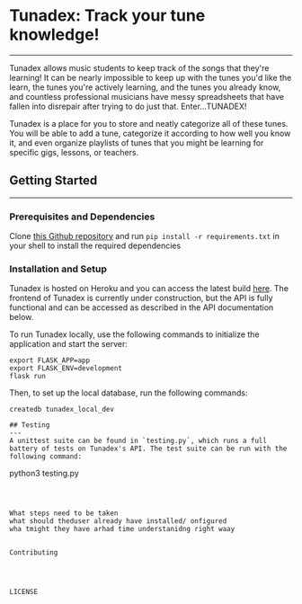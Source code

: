 # Tunadex: Track your tune knowledge!
---

Tunadex allows music students to keep track of the songs that they're learning! It can be nearly impossible to keep up with the tunes you'd like the learn, the tunes you're actively learning, and the tunes you already know, and countless professional musicians have messy spreadsheets that have fallen into disrepair after trying to do just that. Enter...TUNADEX!

Tunadex is a place for you to store and neatly categorize all of these tunes. You will be able to add a tune, categorize it according to how well you know it, and even organize playlists of tunes that you might be learning for specific gigs, lessons, or teachers.

## Getting Started
---
### Prerequisites and Dependencies

Clone [this Github repository](https://www.github.com/ctylerd/tunadex) and run `pip install -r requirements.txt` in your shell to install the required dependencies

### Installation and Setup

Tunadex is hosted on Heroku and you can access the latest build [here](https://www.tunadex.herokuapp.com/). The frontend of Tunadex is currently under construction, but the API is fully functional and can be accessed as described in the API documentation below.

To run Tunadex locally, use the following commands to initialize the application and start the server:

```
export FLASK_APP=app
export FLASK_ENV=development
flask run
```

Then, to set up the local database, run the following commands:

```
createdb tunadex_local_dev

## Testing
---
A unittest suite can be found in `testing.py`, which runs a full battery of tests on Tunadex's API. The test suite can be run with the following command:

```
python3 testing.py
```



What steps need to be taken
what should theduser already have installed/ onfigured
wha tmight they have arhad time understanidng right waay


Contributing




LICENSE